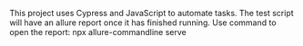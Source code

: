 This project uses Cypress and JavaScript to automate tasks. The test script will have an allure report once it has finished running.
Use command to open the report: npx allure-commandline serve
